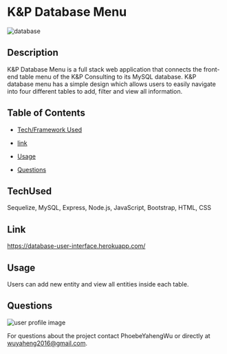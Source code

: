 # K&P Database Menu
![database](https://user-images.githubusercontent.com/52837649/85235909-facfe500-b3e6-11ea-98a4-0e548c4dace6.gif)

## Description
K&P Database Menu is a full stack web application that connects the front-end table menu of the K&P Consulting to its MySQL database. K&P database menu has a simple design which allows users to easily navigate into four different tables to add, filter and view all information.

## Table of Contents

* [Tech/Framework Used](#TechUsed)

* [link](#Link)

* [Usage](#usage) 

* [Questions](#Questions)


## TechUsed
Sequelize, MySQL, Express, Node.js, JavaScript, Bootstrap, HTML, CSS

## Link
https://database-user-interface.herokuapp.com/

## Usage
Users can add new entity and view all entities inside each table.

## Questions
![user profile image](https://avatars0.githubusercontent.com/u/52837649?v=4)

For questions about the project contact PhoebeYahengWu or directly at wuyaheng2016@gmail.com.

